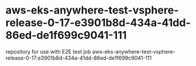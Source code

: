 # aws-eks-anywhere-test-vsphere-release-0-17-e3901b8d-434a-41dd-86ed-de1f699c9041-111
repository for use with E2E test job aws-eks-anywhere-test-vsphere-release-0-17:e3901b8d-434a-41dd-86ed-de1f699c9041-111
